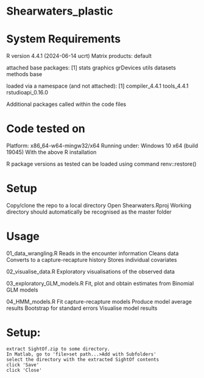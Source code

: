 # Shearwaters_plastic

# System Requirements
  R version 4.4.1 (2024-06-14 ucrt)
  Matrix products: default

  attached base packages:
  [1] stats     graphics  grDevices utils     datasets  methods   base

  loaded via a namespace (and not attached):
  [1] compiler_4.4.1    tools_4.4.1       rstudioapi_0.16.0
  
  Additional packages called within the code files
  
# Code tested on
  Platform: x86_64-w64-mingw32/x64
  Running under: Windows 10 x64 (build 19045)
  With the above R installation
  
  R package versions as tested can be loaded using command
  renv::restore()

# Setup
  Copy/clone the repo to a local directory
  Open Shearwaters.Rproj
  Working directory should automatically be recognised as the master folder
  
# Usage
  01_data_wrangling.R
    Reads in the encounter information
    Cleans data
    Converts to a capture-recapture history 
    Stores individual covariates
  
  02_visualise_data.R
    Exploratory visualisations of the observed data
    
  03_exploratory_GLM_models.R
    Fit, plot and obtain estimates from Binomial GLM models
    
  04_HMM_models.R
    Fit capture-recapture models
    Produce model average results
    Bootstrap for standard errors
    Visualise model results


  


# Setup: 
    extract SightOf.zip to some directory.
    In Matlab, go to 'file>set path...>Add with Subfolders'
    select the directory with the extracted SightOf contents
    click 'Save'
    click 'Close'